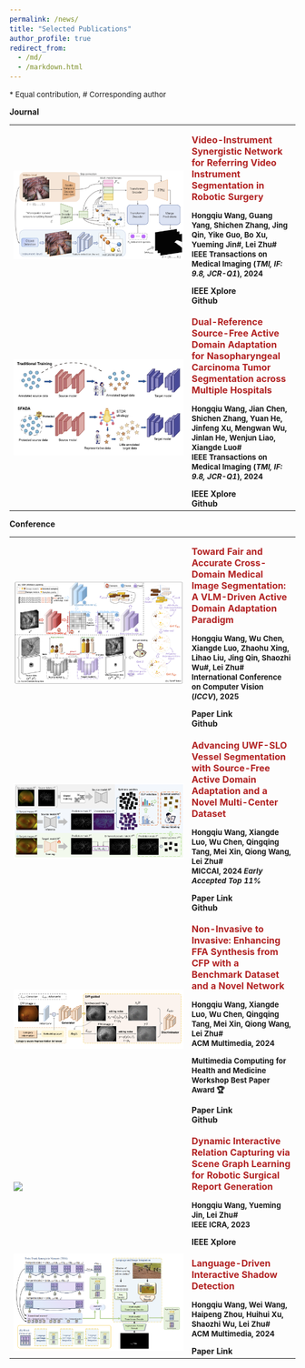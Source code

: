```yaml
---
permalink: /news/
title: "Selected Publications"
author_profile: true
redirect_from: 
  - /md/
  - /markdown.html
---
```



<font size=2>* Equal contribution, # Corresponding author</font>

<b>Journal<b>

<div>
  <table style="border-collapse: collapse; border: none;">
    
  <tr><td width="300" style="border: none;">
  <div class="col-sm-5 col-md-4 col-lg-4 col-xl-4 m-auto"><img class="img-pub shadow-pub" src="../images/2.png" width="400"></div>
  </td>
  <td style="border: none;">
  <div class="col align-self-center pub">
    <p class="pub-p" style="color: #B22222;"><font size=3><b>Video-Instrument Synergistic Network for Referring Video Instrument Segmentation in Robotic Surgery</b></font></p>
    <p class="pub-p"><font size=2><b>Hongqiu Wang</b>, Guang Yang, Shichen Zhang, Jing Qin, Yike Guo, Bo Xu, Yueming Jin#, Lei Zhu# <br>IEEE Transactions on Medical Imaging (<b><i>TMI, IF: 9.8, JCR-Q1</i></b>), 2024</font></p> 
    <a class="btn btn-primary" role="button" href="https://ieeexplore.ieee.org/abstract/document/10595513" target="_blank" style="text-decoration: none;">IEEE Xplore</a>&emsp;&emsp;
    <a class="btn btn-primary" role="button" href="https://github.com/whq-xxh/RSVIS" target="_blank" style="text-decoration: none;">Github</a>&emsp;&emsp;
  </div>
  </td></tr>
  
  <tr><td width="300" style="border: none;">
  <div class="col-sm-5 col-md-4 col-lg-4 col-xl-4 m-auto"><img class="img-pub shadow-pub" src="../images/3.png" width="400"></div>
  </td>
  <td style="border: none;">
  <div class="col align-self-center pub">
    <p class="pub-p" style="color: #B22222;"><font size=3><b>Dual-Reference Source-Free Active Domain Adaptation for Nasopharyngeal Carcinoma Tumor Segmentation across Multiple Hospitals</b></font></p>
    <p class="pub-p"><font size=2><b>Hongqiu Wang</b>, Jian Chen, Shichen Zhang, Yuan He, Jinfeng Xu, Mengwan Wu, Jinlan He, Wenjun Liao, Xiangde Luo# <br>IEEE Transactions on Medical Imaging (<b><i>TMI, IF: 9.8, JCR-Q1</i></b>), 2024</font></p> 
    <a class="btn btn-primary" role="button" href="https://ieeexplore.ieee.org/abstract/document/10553522" target="_blank" style="text-decoration: none;">IEEE Xplore</a>&emsp;&emsp;
    <a class="btn btn-primary" role="button" href="https://github.com/whq-xxh/SFADA-GTV-Seg" target="_blank" style="text-decoration: none;">Github</a>&emsp;&emsp;
  </div>
  </td></tr>
  
  </table>
</div>


<b>Conference<b>

<div>
  <table style="border-collapse: collapse; border: none;">
  <tr><td width="300" style="border: none;">
  <div class="col-sm-5 col-md-4 col-lg-4 col-xl-4 m-auto"><img class="img-pub shadow-pub" src="../images/6.png" width="400"></div>
  </td>
  <td style="border: none;">
  <div class="col align-self-center pub">
    <p class="pub-p" style="color: #B22222;"><font size=3><b>Toward Fair and Accurate Cross-Domain Medical Image Segmentation: A VLM-Driven Active Domain Adaptation Paradigm</b></font></p>
    <p class="pub-p"><font size=2><b>Hongqiu Wang</b>, Wu Chen, Xiangde Luo, Zhaohu Xing, Lihao Liu, Jing Qin, Shaozhi Wu#, Lei Zhu# <br>International Conference on Computer Vision (<b><i>ICCV</i></b>), 2025 </font></p>
    <a class="btn btn-primary" role="button" href="https://link.springer.com/chapter/10.1007/978-3-031-72114-4_8" target="_blank" style="text-decoration: none;">Paper Link</a>&emsp;&emsp;
    <a class="btn btn-primary" role="button" href="https://github.com/whq-xxh/SFADA-UWF-SLO" target="_blank" style="text-decoration: none;">Github</a>&emsp;&emsp;
  </div>
  </td></tr>
    

  <tr><td width="300" style="border: none;">
  <div class="col-sm-5 col-md-4 col-lg-4 col-xl-4 m-auto"><img class="img-pub shadow-pub" src="../images/4.png" width="400"></div>
  </td>
  <td style="border: none;">
  <div class="col align-self-center pub">
    <p class="pub-p" style="color: #B22222;"><font size=3><b>Advancing UWF-SLO Vessel Segmentation with Source-Free Active Domain Adaptation and a Novel Multi-Center Dataset</b></font></p>
    <p class="pub-p"><font size=2><b>Hongqiu Wang</b>, Xiangde Luo, Wu Chen, Qingqing Tang, Mei Xin, Qiong Wang, Lei Zhu# <br>MICCAI, 2024 <i>Early Accepted Top 11%</i></font></p>
    <a class="btn btn-primary" role="button" href="https://link.springer.com/chapter/10.1007/978-3-031-72114-4_8" target="_blank" style="text-decoration: none;">Paper Link</a>&emsp;&emsp;
    <a class="btn btn-primary" role="button" href="https://github.com/whq-xxh/SFADA-UWF-SLO" target="_blank" style="text-decoration: none;">Github</a>&emsp;&emsp;
  </div>
  </td></tr>


  <tr><td width="300" style="border: none;">
  <div class="col-sm-5 col-md-4 col-lg-4 col-xl-4 m-auto"><img class="img-pub shadow-pub" src="../images/5.png" width="400"></div>
  </td>
  <td style="border: none;">
  <div class="col align-self-center pub">
    <p class="pub-p" style="color: #B22222;"><font size=3><b>Non-Invasive to Invasive: Enhancing FFA Synthesis from CFP with a Benchmark Dataset and a Novel Network</b></font></p>
    <p class="pub-p"><font size=2><b>Hongqiu Wang</b>, Xiangde Luo, Wu Chen, Qingqing Tang, Mei Xin, Qiong Wang, Lei Zhu# <br>ACM Multimedia, 2024 </font></p>
    <p class="pub-p"><font size=2>Multimedia Computing for Health and Medicine Workshop <b>Best Paper Award 🏆 </font></p>
    <a class="btn btn-primary" role="button" href="https://dl.acm.org/doi/abs/10.1145/3688868.3689194" target="_blank" style="text-decoration: none;">Paper Link</a>&emsp;&emsp;
    <a class="btn btn-primary" role="button" href="https://github.com/whq-xxh/FFA-Synthesis" target="_blank" style="text-decoration: none;">Github</a>&emsp;&emsp;
  </div>
  </td></tr>
    

  <tr><td width="300" style="border: none;">
  <div class="col-sm-5 col-md-4 col-lg-4 col-xl-4 m-auto"><img class="img-pub shadow-pub" src="../images/1.png" width="400"></div>
  </td>
  <td style="border: none;">
  <div class="col align-self-center pub">
    <p class="pub-p" style="color: #B22222;"><font size=3><b>Dynamic Interactive Relation Capturing via Scene Graph Learning for Robotic Surgical Report Generation</b></font></p>
    <p class="pub-p"><font size=2><b>Hongqiu Wang</b>, Yueming Jin, Lei Zhu# <br>IEEE ICRA, 2023</font></p>
    <a class="btn btn-primary" role="button" href="https://ieeexplore.ieee.org/abstract/document/10160647/" target="_blank" style="text-decoration: none;">IEEE Xplore</a>&emsp;&emsp;
  </div>
  </td></tr>


  <tr><td width="300" style="border: none;">
  <div class="col-sm-5 col-md-4 col-lg-4 col-xl-4 m-auto"><img class="img-pub shadow-pub" src="../images/7.png" width="400"></div>
  </td>
  <td style="border: none;">
  <div class="col align-self-center pub">
    <p class="pub-p" style="color: #B22222;"><font size=3><b>Language-Driven Interactive Shadow Detection</b></font></p>
    <p class="pub-p"><font size=2><b>Hongqiu Wang</b>, Wei Wang, Haipeng Zhou, Huihui Xu, Shaozhi Wu, Lei Zhu# <br>ACM Multimedia, 2024</font></p>
    <a class="btn btn-primary" role="button" href="https://dl.acm.org/doi/abs/10.1145/3664647.3681192" target="_blank" style="text-decoration: none;">Paper Link</a>&emsp;&emsp;
  </div>
  </td></tr>
  
  </table>
</div>


